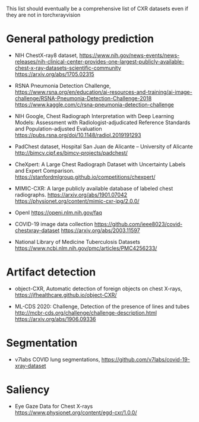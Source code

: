 This list should eventually be a comprehensive list of CXR datasets even if they are not in torchxrayvision

# General pathology prediction

- NIH ChestX-ray8 dataset,  https://www.nih.gov/news-events/news-releases/nih-clinical-center-provides-one-largest-publicly-available-chest-x-ray-datasets-scientific-community https://arxiv.org/abs/1705.02315

- RSNA Pneumonia Detection Challenge,  https://www.rsna.org/en/education/ai-resources-and-training/ai-image-challenge/RSNA-Pneumonia-Detection-Challenge-2018 https://www.kaggle.com/c/rsna-pneumonia-detection-challenge

- NIH Google,  Chest Radiograph Interpretation with Deep Learning Models: Assessment with Radiologist-adjudicated Reference Standards and Population-adjusted Evaluation https://pubs.rsna.org/doi/10.1148/radiol.2019191293

- PadChest dataset, Hospital San Juan de Alicante – University of Alicante http://bimcv.cipf.es/bimcv-projects/padchest/

- CheXpert: A Large Chest Radiograph Dataset with Uncertainty Labels and Expert Comparison. https://stanfordmlgroup.github.io/competitions/chexpert/

- MIMIC-CXR: A large publicly available database of labeled chest radiographs. https://arxiv.org/abs/1901.07042 https://physionet.org/content/mimic-cxr-jpg/2.0.0/

- OpenI https://openi.nlm.nih.gov/faq

- COVID-19 image data collection https://github.com/ieee8023/covid-chestxray-dataset https://arxiv.org/abs/2003.11597

- National Library of Medicine Tuberculosis Datasets https://www.ncbi.nlm.nih.gov/pmc/articles/PMC4256233/

# Artifact detection

- object-CXR, Automatic detection of foreign objects on chest X-rays, https://jfhealthcare.github.io/object-CXR/

- ML-CDS 2020: Challenge, Detection of the presence of lines and tubes http://mcbr-cds.org/challenge/challenge-description.html https://arxiv.org/abs/1906.09336

# Segmentation

- v7labs COVID lung segmentations, https://github.com/v7labs/covid-19-xray-dataset

# Saliency

- Eye Gaze Data for Chest X-rays https://www.physionet.org/content/egd-cxr/1.0.0/
  
